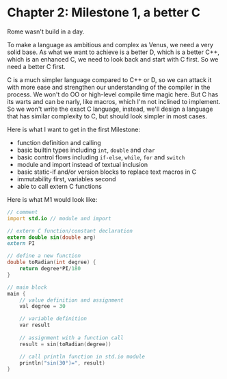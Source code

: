 # Chapter 2: Milestone 1, a better C

Rome wasn't build in a day.

To make a language as ambitious and complex as Venus, we need a very solid base. 
As what we want to achieve is a better D, which is a better C++, which is an enhanced C, we need to look back and start with C first. So we need a better C first.

C is a much simpler language compared to C++ or D, so we can attack it with more ease and strengthen our understanding of the compiler in the process. We won't do OO or high-level compile time magic here. But C has its warts and can be narly, like macros, which I'm not inclined to implement. So we won't write the exact C language, instead, we'll design a language that has similar complexity to C, but should look simpler in most cases.

Here is what I want to get in the first Milestone:

- function definition and calling
- basic builtin types including `int`, `double` and `char`
- basic control flows including `if-else`, `while`, `for` and `switch`
- module and import instead of textual inclusion
- basic static-if and/or version blocks to replace text macros in C
- immutability first, variables second
- able to call extern C functions

Here is what M1 would look like:

```d
// comment
import std.io // module and import

// extern C function/constant declaration
extern double sin(double arg)
extern PI

// define a new function
double toRadian(int degree) {
    return degree*PI/180
}

// main block
main {
    // value definition and assignment
    val degree = 30

    // variable definition
    var result
    
    // assignment with a function call
    result = sin(toRadian(degree))

    // call println function in std.io module
    println("sin(30°)=", result)
}
```
